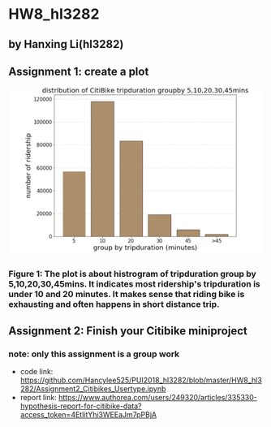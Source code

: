 # HW8_hl3282
## by Hanxing Li(hl3282)

## Assignment 1: create a plot
![](https://github.com/Hancylee525/PUI2018_hl3282/blob/master/HW8_hl3282/Assignment1_plot.png)

### Figure 1: The plot is about histrogram of tripduration group by 5,10,20,30,45mins. It indicates most ridership's tripduration is under 10 and 20 minutes. It makes sense that riding bike is exhausting and often happens in short distance trip.
## Assignment 2: Finish your Citibike miniproject
### note: only this assignment is a group work
- code link: https://github.com/Hancylee525/PUI2018_hl3282/blob/master/HW8_hl3282/Assignment2_Citibikes_Usertype.ipynb
- report link: https://www.authorea.com/users/249320/articles/335330-hypothesis-report-for-citibike-data?access_token=4EtIitYhi3WEEaJm7pPBjA